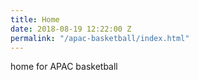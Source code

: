 ```yaml
---
title: Home
date: 2018-08-19 12:22:00 Z
permalink: "/apac-basketball/index.html"
---
```


home for APAC basketball